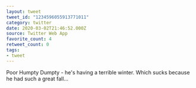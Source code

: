 ```yaml
---
layout: tweet
tweet_id: "1234596055913771011"
category: twitter
date: 2020-03-02T21:46:52.000Z
source: Twitter Web App
favorite_count: 4
retweet_count: 0
tags:
- tweet
---
```


Poor Humpty Dumpty - he's having a terrible winter. Which sucks because he had such a great fall...
